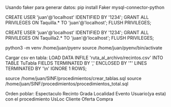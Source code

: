 Usando faker para generar datos:
pip install Faker mysql-connector-python 


CREATE USER 'juan'@'localhost' IDENTIFIED BY '1234';
GRANT ALL PRIVILEGES ON Taquilla.* TO 'juan'@'localhost';
FLUSH PRIVILEGES;

CREATE USER 'juan'@'localhost' IDENTIFIED BY '1234';
GRANT ALL PRIVILEGES ON Taquilla2.* TO 'juan'@'localhost';
FLUSH PRIVILEGES;



python3 -m venv /home/juan/pyenv
source /home/juan/pyenv/bin/activate

Cargar csv en tabla:
LOAD DATA INFILE 'ruta_al_archivo/recintos.csv'
INTO TABLE TuTabla
FIELDS TERMINATED BY ','
ENCLOSED BY '"'
LINES TERMINATED BY '\n'
IGNORE 1 ROWS;


source /home/juan/SINF/procedimientos/crear_tablas.sql
source /home/juan/SINF/procedimientos/procedimientos_total.sql


Orden poblar:
Espectaculo
Recinto
Grada 
Localidad
Evento
Usuario(ya esta) con el procedimiento
UsLoc
Cliente
Oferta
Compra
